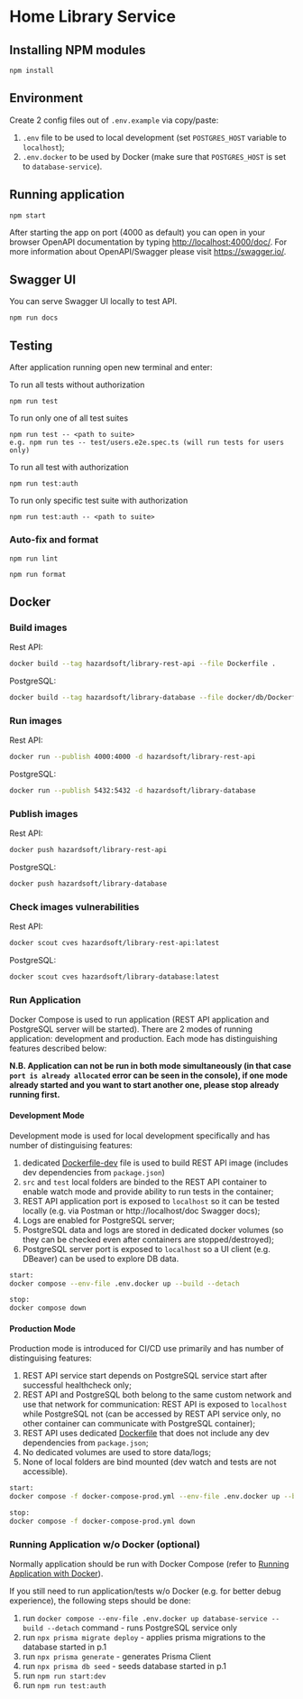 # Home Library Service

## Installing NPM modules

```
npm install
```

## Environment

Create 2 config files out of `.env.example` via copy/paste:

1. `.env` file to be used to local development (set `POSTGRES_HOST` variable to `localhost`);
2. `.env.docker` to be used by Docker (make sure that `POSTGRES_HOST` is set to `database-service`).

## Running application

```
npm start
```

After starting the app on port (4000 as default) you can open
in your browser OpenAPI documentation by typing <http://localhost:4000/doc/>.
For more information about OpenAPI/Swagger please visit <https://swagger.io/>.

## Swagger UI

You can serve Swagger UI locally to test API.

```
npm run docs
```

## Testing

After application running open new terminal and enter:

To run all tests without authorization

```
npm run test
```

To run only one of all test suites

```
npm run test -- <path to suite>
e.g. npm run tes -- test/users.e2e.spec.ts (will run tests for users only)
```

To run all test with authorization

```
npm run test:auth
```

To run only specific test suite with authorization

```
npm run test:auth -- <path to suite>
```

### Auto-fix and format

```
npm run lint
```

```
npm run format
```

## Docker

### Build images

Rest API:

```sh
docker build --tag hazardsoft/library-rest-api --file Dockerfile .

```

PostgreSQL:

```sh
docker build --tag hazardsoft/library-database --file docker/db/Dockerfile .
```

### Run images

Rest API:

```sh
docker run --publish 4000:4000 -d hazardsoft/library-rest-api
```

PostgreSQL:

```sh
docker run --publish 5432:5432 -d hazardsoft/library-database
```

### Publish images

Rest API:

```sh
docker push hazardsoft/library-rest-api
```

PostgreSQL:

```sh
docker push hazardsoft/library-database
```

### Check images vulnerabilities

Rest API:

```sh
docker scout cves hazardsoft/library-rest-api:latest
```

PostgreSQL:

```sh
docker scout cves hazardsoft/library-database:latest
```

### Run Application

Docker Compose is used to run application (REST API application and PostgreSQL server will be started).
There are 2 modes of running application: development and production.
Each mode has distinguishing features described below:

**N.B. Application can not be run in both mode simultaneously (in that case `port is already allocated` error can be seen in the console), if one mode already started and you want to start another one, please stop already running first.**

#### Development Mode

Development mode is used for local development specifically and has number of distinguising features:

1. dedicated [Dockerfile-dev](./docker/rest/Dockerfile-dev) file is used to build REST API image (includes dev dependencies from `package.json`)
2. `src` and `test` local folders are binded to the REST API container to enable watch mode and provide ability to run tests in the container;
3. REST API application port is exposed to `localhost` so it can be tested locally (e.g. via Postman or http://localhost/doc Swagger docs);
4. Logs are enabled for PostgreSQL server;
5. PostgreSQL data and logs are stored in dedicated docker volumes (so they can be checked even after containers are stopped/destroyed);
6. PostgreSQL server port is exposed to `localhost` so a UI client (e.g. DBeaver) can be used to explore DB data.

```sh
start:
docker compose --env-file .env.docker up --build --detach

stop:
docker compose down
```

#### Production Mode

Production mode is introduced for CI/CD use primarily and has number of distinguising features:

1. REST API service start depends on PostgreSQL service start after successful healthcheck only;
2. REST API and PostgreSQL both belong to the same custom network and use that network for communication: REST API is exposed to `localhost` while PostgreSQL not (can be accessed by REST API service only, no other container can communicate with PostgreSQL container);
3. REST API uses dedicated [Dockerfile](./docker/rest/Dockerfile) that does not include any dev dependencies from `package.json`;
4. No dedicated volumes are used to store data/logs;
5. None of local folders are bind mounted (dev watch and tests are not accessible).

```sh
start:
docker compose -f docker-compose-prod.yml --env-file .env.docker up --build --detach

stop:
docker compose -f docker-compose-prod.yml down
```

### Running Application w/o Docker (optional)

Normally application should be run with Docker Compose (refer to [Running Application with Docker](./README.md#running-application-with-docker)).

If you still need to run application/tests w/o Docker (e.g. for better debug experience), the following steps should be done:

1. run `docker compose --env-file .env.docker up database-service --build --detach` command - runs PostgreSQL service only
2. run `npx prisma migrate deploy` - applies prisma migrations to the database started in p.1
3. run `npx prisma generate` - generates Prisma Client
4. run `npx prisma db seed` - seeds database started in p.1
5. run `npm run start:dev`
6. run `npm run test:auth`
